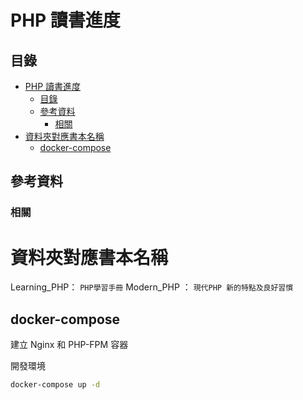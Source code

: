 # PHP 讀書進度

## 目錄

- [PHP 讀書進度](#php-讀書進度)
	- [目錄](#目錄)
	- [參考資料](#參考資料)
		- [相關](#相關)
- [資料夾對應書本名稱](#資料夾對應書本名稱)
	- [docker-compose](#docker-compose)

## 參考資料

### 相關

[]()

# 資料夾對應書本名稱

Learning_PHP： `PHP學習手冊`
Modern_PHP ： `現代PHP 新的特點及良好習慣`

## docker-compose

建立 Nginx 和 PHP-FPM 容器

開發環境

```bash
docker-compose up -d
```